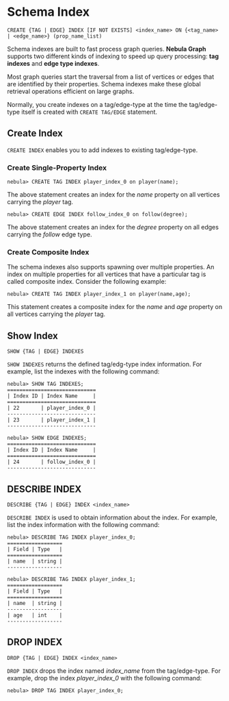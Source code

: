 # Schema Index

```ngql
CREATE {TAG | EDGE} INDEX [IF NOT EXISTS] <index_name> ON {<tag_name> | <edge_name>} (prop_name_list)
```

Schema indexes are built to fast process graph queries. **Nebula Graph** supports two different kinds of indexing to speed up query processing: **tag indexes** and **edge type indexes**.

Most graph queries start the traversal from a list of vertices or edges that are identified by their properties. Schema indexes make these global retrieval operations efficient on large graphs.

Normally, you create indexes on a tag/edge-type at the time the tag/edge-type itself is created with `CREATE TAG/EDGE` statement.

## Create Index

`CREATE INDEX` enables you to add indexes to existing tag/edge-type.

### Create Single-Property Index

```ngql
nebula> CREATE TAG INDEX player_index_0 on player(name);
```

The above statement creates an index for the _name_ property on all vertices carrying the _player_ tag.

```ngql
nebula> CREATE EDGE INDEX follow_index_0 on follow(degree);
```

The above statement creates an index for the _degree_ property on all edges carrying the _follow_ edge type.

### Create Composite Index

The schema indexes also supports spawning over multiple properties. An index on multiple properties for all vertices that have a particular tag is called composite index. Consider the following example:

```ngql
nebula> CREATE TAG INDEX player_index_1 on player(name,age);
```

This statement creates a composite index for the _name_ and _age_ property on all vertices carrying the _player_ tag.

<!-- Queries do no longer have to explicitly use an index, it’s more the behavior we know from SQL. When there is an index that can make a query more performant. Assume a query like

```ngql
MATCH (p:Person {name: 'Stefan'}) RETURN p
```

In case of no index being set up this will look up all Person nodes and check if their name property matches Stefan. If an index is present it will be used transparently. -->

## Show Index

```ngql
SHOW {TAG | EDGE} INDEXES
```

`SHOW INDEXES` returns the defined tag/edg-type index information. For example, list the indexes with the following command:

```ngql
nebula> SHOW TAG INDEXES;
=============================
| Index ID | Index Name     |
=============================
| 22       | player_index_0 |
-----------------------------
| 23       | player_index_1 |
-----------------------------

nebula> SHOW EDGE INDEXES;
=============================
| Index ID | Index Name     |
=============================
| 24       | follow_index_0 |
-----------------------------

```

## DESCRIBE INDEX

```ngql
DESCRIBE {TAG | EDGE} INDEX <index_name>
```

`DESCRIBE INDEX` is used to obtain information about the index. For example, list the index information with the following command:

```ngql
nebula> DESCRIBE TAG INDEX player_index_0;
==================
| Field | Type   |
==================
| name  | string |
------------------

nebula> DESCRIBE TAG INDEX player_index_1;
==================
| Field | Type   |
==================
| name  | string |
------------------
| age   | int    |
------------------
```

## DROP INDEX

```ngql
DROP {TAG | EDGE} INDEX <index_name>
```

`DROP INDEX` drops the index named _index_name_ from the tag/edge-type. For example, drop the index _player_index_0_ with the following command:

```ngql
nebula> DROP TAG INDEX player_index_0;
```
